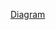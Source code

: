 [Diagram](https://github.com/omerunsal/.net-core-mvc-rest-api/assets/47754244/3e1b0386-e189-4990-933e-98fc80390f4c)
